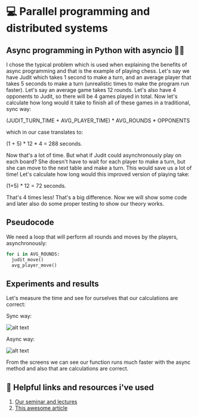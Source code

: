# :computer: Parallel programming and distributed systems
## Async programming in Python with asyncio 👨‍💻
I chose the typical problem which is used when explaining the benefits of async programming and that is the example of playing chess. Let's say we have Judit which takes 1 second to make a turn, and an average player that takes 5 seconds to make a turn (unrealistic times to make the program run faster).
Let's say an average game takes 12 rounds. Let's also have 4 opponents to Judit, so there will be 4 games played in total. Now let's calculate how long would it take to finish all of these games in a traditional, sync way:

(JUDIT_TURN_TIME + AVG_PLAYER_TIME) * AVG_ROUNDS * OPPONENTS

which in our case translates to:

(1 + 5) * 12 * 4 = 288 seconds.

Now that's a lot of time. But what if Judit could asynchronously play on each board? She doesn't have to wait for each player to make a turn, but she can move to the next table and make a turn. This would save us a lot of time! Let's calculate how long would this improved version of playing take:

(1+5) * 12 = 72 seconds.

That's 4 times less! That's a big difference. Now we will show some code and later also do some proper testing to show our theory works.
 

## Pseudocode
We need a loop that will perform all rounds and moves by the players, asynchronously:
```python
for i in AVG_ROUNDS:
  judit_move()
  avg_player_move()
```

## Experiments and results
Let's measure the time and see for ourselves that our calculations are correct:

Sync way:

![alt text](https://i.imgur.com/875BF3k.png)

Async way:

![alt text](https://i.imgur.com/1a3eCyR.png)

From the screens we can see our function runs much faster with the async method and also that are calculations are correct.

## :scroll: Helpful links and resources i've used
1. [Our seminar and lectures](https://uim.fei.stuba.sk/predmet/i-ppds/)
2. [This awesome article](https://realpython.com/async-io-python/#the-10000-foot-view-of-async-io)


